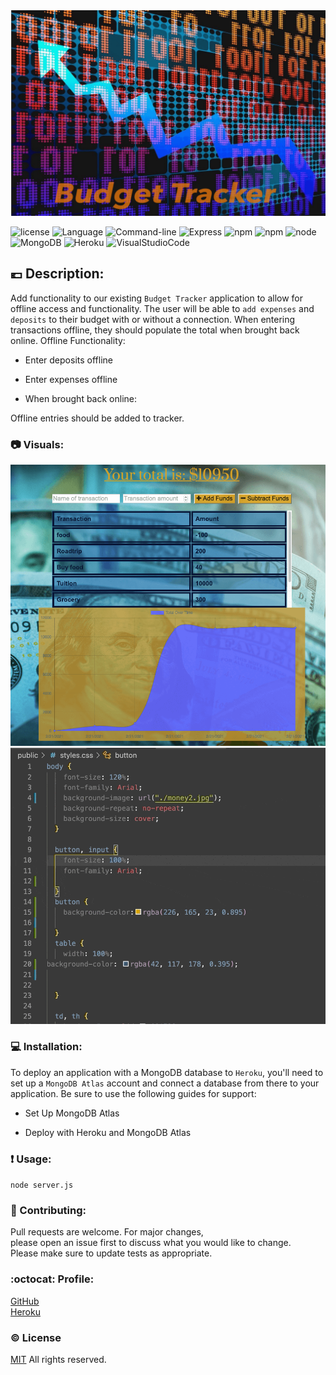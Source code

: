 
 <img src ="./public/tracker-2.png">


![license](https://img.shields.io/badge/license-MIT-blue.svg)
![Language](https://img.shields.io/badge/Languages-HTML,CSS,Jquery,Nodes-violet.svg)
![Command-line](https://img.shields.io/badge/Command-line-blueviolet.svg)
![Express](https://img.shields.io/badge/Express-turquoise.svg)
![npm](https://img.shields.io/badge/npm-red.svg)
![npm](https://img.shields.io/badge/npm-install-grey.svg)
![node](https://img.shields.io/badge/node-green.svg)
![MongoDB](https://img.shields.io/badge/MongoDB-yellow.svg)
![Heroku](https://img.shields.io/badge/Heroku-orange.svg)
![VisualStudioCode](https://img.shields.io/badge/VSC-darkblue.svg)

## :euro: Description:

Add functionality to our existing ``Budget Tracker`` application to allow for offline access and functionality.
The user will be able to ``add expenses`` and  ``deposits`` to their budget with or without a connection. When entering transactions offline, they should populate the total when brought back online.
Offline Functionality:

* Enter deposits offline

* Enter expenses offline

* When brought back online:

Offline entries should be added to tracker.

### :camera: Visuals:

![image](./public/picture.png) <br>
![Giphy](./public/gif-min.gif)

### :computer: Installation:

To deploy an application with a MongoDB database to `Heroku`, you'll need to set up a `MongoDB Atlas` account and connect a database from there to your application. Be sure to use the following guides for support:

- Set Up MongoDB Atlas

- Deploy with Heroku and MongoDB Atlas

### :exclamation: Usage:

`node server.js`


### :wave: Contributing:

Pull requests are welcome. For major changes,<br>
please open an issue first to discuss what you would like to change.<br>
Please make sure to update tests as appropriate.

### :octocat: Profile:

[GitHub](https://github.com/adpir/Progressive-Budget)<br>
[Heroku](https://stark-waters-65434.herokuapp.com/)

### :copyright: License

[MIT](https://github.com/adpir/Progressive-Budget/blob/main/LICENSE) All rights reserved.
